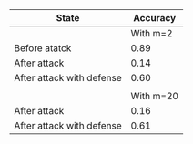 |State|Accuracy|
| --- |  ---   |
||With m=2|
|Before atatck|0.89|
|After attack|0.14|
|After attack with defense|0.60|
|||
||With m=20|
|After attack|0.16|
|After attack with defense|0.61|
